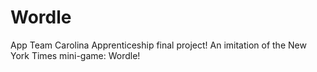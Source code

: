 # Wordle
App Team Carolina Apprenticeship final project! An imitation of the New York Times mini-game: Wordle!
